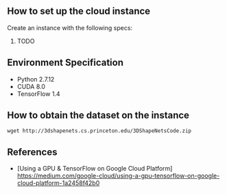## How to set up the cloud instance
Create an instance with the following specs:
1. TODO

## Environment Specification
* Python 2.7.12
* CUDA 8.0
* TensorFlow 1.4

## How to obtain the dataset on the instance
```shell
wget http://3dshapenets.cs.princeton.edu/3DShapeNetsCode.zip 
```

## References
* [Using a GPU & TensorFlow on Google Cloud Platform] https://medium.com/google-cloud/using-a-gpu-tensorflow-on-google-cloud-platform-1a2458f42b0
